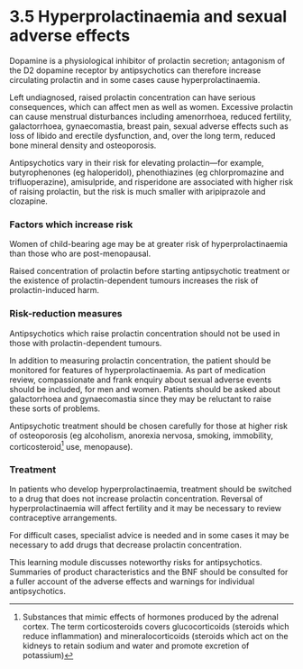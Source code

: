 3.5 Hyperprolactinaemia and sexual adverse effects
==================================================

Dopamine is a physiological inhibitor of prolactin secretion; antagonism of the D2 dopamine receptor by antipsychotics can therefore increase circulating prolactin and in some cases cause hyperprolactinaemia.

 Left undiagnosed, raised prolactin concentration can have serious consequences, which can affect men as well as women. Excessive prolactin can cause menstrual disturbances including amenorrhoea, reduced fertility, galactorrhoea, gynaecomastia, breast pain, sexual adverse effects such as loss of libido and erectile dysfunction, and, over the long term, reduced bone mineral density and osteoporosis.

 Antipsychotics vary in their risk for elevating prolactin—for example, butyrophenones (eg haloperidol), phenothiazines (eg chlorpromazine and trifluoperazine), amisulpride, and risperidone are associated with higher risk of raising prolactin, but the risk is much smaller with aripiprazole and clozapine.

 ### Factors which increase risk

 Women of child-bearing age may be at greater risk of hyperprolactinaemia than those who are post-menopausal.

 Raised concentration of prolactin before starting antipsychotic treatment or the existence of prolactin-dependent tumours increases the risk of prolactin-induced harm.

 ### Risk-reduction measures

 Antipsychotics which raise prolactin concentration should not be used in those with prolactin-dependent tumours.

 In addition to measuring prolactin concentration, the patient should be monitored for features of hyperprolactinaemia. As part of medication review, compassionate and frank enquiry about sexual adverse events should be included, for men and women. Patients should be asked about galactorrhoea and gynaecomastia since they may be reluctant to raise these sorts of problems.

 Antipsychotic treatment should be chosen carefully for those at higher risk of osteoporosis (eg alcoholism, anorexia nervosa, smoking, immobility, corticosteroid[^1] use, menopause).

 ### Treatment

 In patients who develop hyperprolactinaemia, treatment should be switched to a drug that does not increase prolactin concentration. Reversal of hyperprolactinaemia will affect fertility and it may be necessary to review contraceptive arrangements.

 For difficult cases, specialist advice is needed and in some cases it may be necessary to add drugs that decrease prolactin concentration.

   
  This learning module discusses noteworthy risks for antipsychotics. Summaries of product characteristics and the BNF should be consulted for a fuller account of the adverse effects and warnings for individual antipsychotics.

 

[^1]: Substances that mimic effects of hormones produced by the adrenal cortex. The term corticosteroids covers glucocorticoids (steroids which reduce inflammation) and mineralocorticoids (steroids which act on the kidneys to retain sodium and water and promote excretion of potassium)
